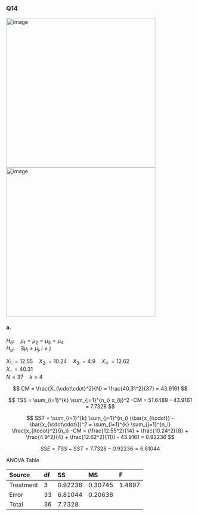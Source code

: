 ### Q14

<img width="400" alt="image" src=https://github.com/user-attachments/assets/1f5335a7-ad90-4224-a3ee-660edbab3e6b/>
<img width="400" alt="image" src=https://github.com/user-attachments/assets/4250718f-a3f8-4797-ad1d-29138e058841/>

#### a.

$H_0: \quad \mu_1 = \mu_2 = \mu_3 = \mu_4$  
$H_a: \quad \exists \mu_i \neq \mu_j, i \neq j$  

$X_{1\cdot} = 12.55 \quad X_{2\cdot} = 10.24 \quad X_{3\cdot} = 4.9 \quad X_{4\cdot} = 12.62$  
$X_{\cdot\cdot} = 40.31$  
$N = 37 \quad k = 4$  

$$
CM = \frac{X_{\cdot\cdot}^2}{N} = \frac{40.31^2}{37} = 43.9161
$$

$$
TSS = \sum_{i=1}^{k} \sum_{j=1}^{n_i} x_{ij}^2 -CM = 51.6489 - 43.9161 = 7.7328
$$

$$
SST = \sum_{i=1}^{k} \sum_{j=1}^{n_i} (\bar{x_{i\cdot}} - \bar{x_{\cdot\cdot}})^2 = \sum_{i=1}^{k} \sum_{j=1}^{n_i} \frac{x_{i\cdot}^2}{n_i} -CM = (\frac{12.55^2}{14} + \frac{10.24^2}{8} + \frac{4.9^2}{4} + \frac{12.62^2}{11}) - 43.9161 = 0.92236
$$

$$
SSE = TSS - SST = 7.7328 - 0.92236 = 6.81044
$$

ANOVA Table

| Source | df | SS | MS | F |
|:------|:------|:------|:------|:------|
| Treatment | 3 | 0.92236 | 0.30745 | 1.4897 |
| Error | 33 | 6.81044 | 0.20638 |  |
| Total | 36 | 7.7328 |  |  |
